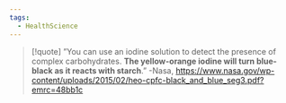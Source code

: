 ```yaml
---
tags:
  - HealthScience
---
```

> [!quote] ”You can use an iodine solution to detect the presence of complex carbohydrates. **The yellow-orange iodine will turn blue-black as it reacts with starch**.”
> -Nasa, https://www.nasa.gov/wp-content/uploads/2015/02/heo-cpfc-black_and_blue_seg3.pdf?emrc=48bb1c
